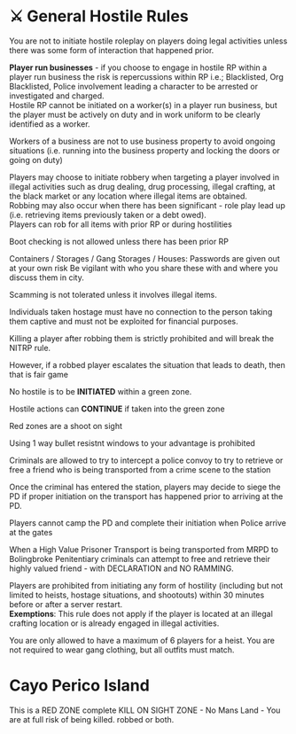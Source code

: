 # ⚔️ General Hostile Rules

You are not to initiate hostile roleplay on players doing legal activities unless there was some form of interaction that happened prior.

**Player run businesses** - if you choose to engage in hostile RP within a player run business the risk is repercussions within RP i.e.; Blacklisted, Org Blacklisted, Police involvement leading a character to be arrested or investigated and charged.
\
Hostile RP cannot be initiated on a worker(s) in a player run business, but the player must be actively on duty and in work uniform to be clearly identified as a worker.

Workers of a business are not to use business property to avoid ongoing situations (i.e. running into the business property and locking the doors or going on duty)

Players may choose to initiate robbery when targeting a player involved in illegal activities such as drug dealing, drug processing, illegal crafting, at the black market or any location where illegal items are obtained.
\
Robbing may also occur when there has been significant - role play lead up (i.e. retrieving items previously taken or a debt owed).
\
Players can rob for all items with prior RP or during hostilities

Boot checking is not allowed unless there has been prior RP

Containers / Storages / Gang Storages / Houses: Passwords are given out at your own risk
Be vigilant with who you share these with and where you discuss them in city.

Scamming is not tolerated unless it involves illegal items.

Individuals taken hostage must have no connection to the person taking them captive and must not be exploited for financial purposes.

Killing a player after robbing them is strictly prohibited and will break the NITRP rule.

However, if a robbed player escalates the situation that leads to death, then that is fair game

No hostile is to be **INITIATED** within a green zone.

Hostile actions can **CONTINUE** if taken into the green zone

Red zones are a shoot on sight

Using 1 way bullet resistnt windows to your advantage is prohibited

Criminals are allowed to try to intercept a police convoy to try to retrieve or free a friend who is being transported from a crime scene to the station

Once the criminal has entered the station, players may decide to siege the PD if proper initiation on the transport has happened prior to arriving at the PD.

Players cannot camp the PD and complete their initiation when Police arrive at the gates

When a High Value Prisoner Transport is being transported from MRPD to Bolingbroke Penitentiary criminals can attempt to free and retrieve their highly valued friend - with DECLARATION and NO RAMMING.

Players are prohibited from initiating any form of hostility (including but not limited to heists, hostage situations, and shootouts) within 30 minutes before or after a server restart.
\
  **Exemptions**: This rule does not apply if the player is located at an illegal crafting location or is already engaged in illegal activities.

You are only allowed to have a maximum of 6 players for a heist. You are not required to wear gang clothing, but all outfits must match.

# Cayo Perico Island 

This is a RED ZONE complete KILL ON SIGHT ZONE - No Mans Land - You are at full risk of being killed. robbed or both.

